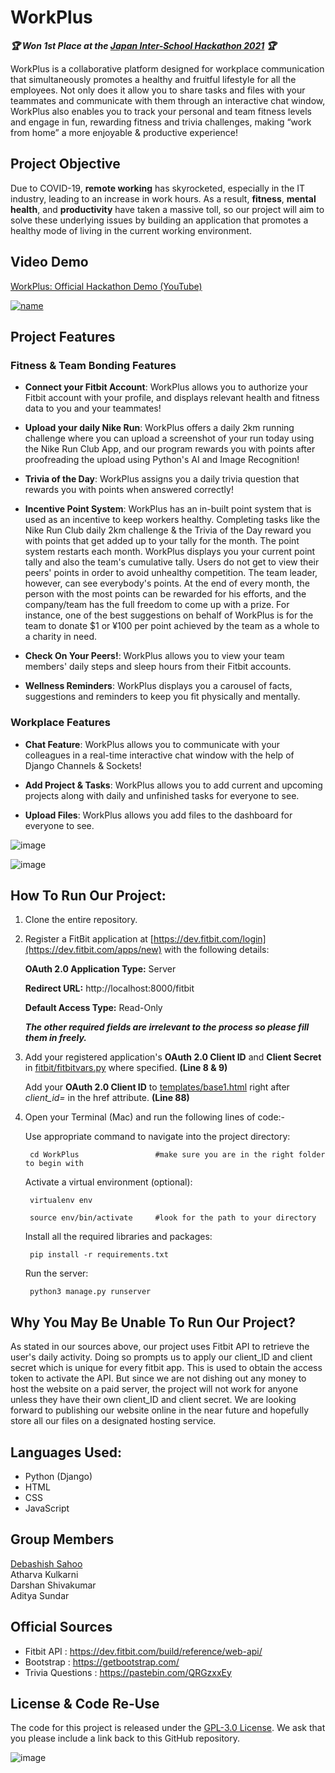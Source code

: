# WorkPlus
_**🏆 Won 1st Place at the [Japan Inter-School Hackathon 2021](https://www.youthwhocode.org/japan-inter-school-hackathon-2021/) 🏆**_

WorkPlus is a collaborative platform designed for workplace communication that simultaneously promotes a healthy and fruitful lifestyle for all the employees. Not only does it allow you to share tasks and files with your teammates and communicate with them through an interactive chat window, WorkPlus also enables you to track your personal and team fitness levels and engage in fun, rewarding fitness and trivia challenges, making “work from home” a more enjoyable & productive experience!

## Project Objective
Due to COVID-19, **remote working** has skyrocketed, especially in the IT industry, leading to an increase in work hours. As a result, **fitness**, **mental health**, and **productivity** have taken a massive toll, so our project will aim to solve these underlying issues by building an application that promotes a healthy mode of living in the current working environment.

## Video Demo
[WorkPlus: Official Hackathon Demo (YouTube)](https://youtu.be/RHhPdILZCoQ)

[![name](https://user-images.githubusercontent.com/69211573/128547266-6ea800a8-90dc-4392-a47b-8e7d0ae23df4.png)](https://youtu.be/RHhPdILZCoQ)

## Project Features

### Fitness & Team Bonding Features

- **Connect your Fitbit Account**: WorkPlus allows you to authorize your Fitbit account with your profile, and displays relevant health and fitness data to you and your teammates! 

- **Upload your daily Nike Run**: WorkPlus offers a daily 2km running challenge where you can upload a screenshot of your run today using the Nike Run Club App, and our program rewards you with points after proofreading the upload using Python's AI and Image Recognition!

- **Trivia of the Day**: WorkPlus assigns you a daily trivia question that rewards you with points when answered correctly!

- **Incentive Point System**: WorkPlus has an in-built point system that is used as an incentive to keep workers healthy. Completing tasks like the Nike Run Club daily 2km challenge & the Trivia of the Day reward you with points that get added up to your tally for the month. The point system restarts each month. WorkPlus displays you your current point tally and also the team's cumulative tally. Users do not get to view their peers' points in order to avoid unhealthy competition. The team leader, however, can see everybody's points. At the end of every month, the person with the most points can be rewarded for his efforts, and the company/team has the full freedom to come up with a prize. For instance, one of the best suggestions on behalf of WorkPlus is for the team to donate $1 or ¥100 per point achieved by the team as a whole to a charity in need.

- **Check On Your Peers!**: WorkPlus allows you to view your team members' daily steps and sleep hours from their Fitbit accounts.

- **Wellness Reminders**: WorkPlus displays you a carousel of facts, suggestions and reminders to keep you fit physically and mentally.


### Workplace Features

- **Chat Feature**: WorkPlus allows you to communicate with your colleagues in a real-time interactive chat window with the help of Django Channels & Sockets!

- **Add Project & Tasks**: WorkPlus allows you to add current and upcoming projects along with daily and unfinished tasks for everyone to see.

- **Upload Files**: WorkPlus allows you add files to the dashboard for everyone to see.

![image](https://user-images.githubusercontent.com/69211573/128547125-76965507-5090-4b9e-9038-0ce95378cd94.png)

![image](https://user-images.githubusercontent.com/69211573/128546682-8e2449cd-9ca9-4e9e-ad8d-bf1d55e571c5.png)

## How To Run Our Project:

1. Clone the entire repository.

2. Register a FitBit application at [https://dev.fitbit.com/login](https://dev.fitbit.com/apps/new) with the following details:

    **OAuth 2.0 Application Type:** Server
    
    **Redirect URL:** http://localhost:8000/fitbit
    
    **Default Access Type:** Read-Only	
    
    _**The other required fields are irrelevant to the process so please fill them in freely.**_
        
3. Add your registered application's **OAuth 2.0 Client ID** and **Client Secret** in [fitbit/fitbitvars.py](https://github.com/athu1248/WorkPlus/blob/8b3c05ee1ab7546e715e68f055126e4bfdea4f4b/fitbit/fitbitvars.py#L8-L9) where specified. **(Line 8 & 9)**
    
   Add your **OAuth 2.0 Client ID** to [templates/base1.html](https://github.com/athu1248/WorkPlus/blob/8b3c05ee1ab7546e715e68f055126e4bfdea4f4b/templates/base1.html#L83-L88) right after _client_id=_ in the href attribute. **(Line 88)**
	
4. Open your Terminal (Mac) and run the following lines of code:-


	Use appropriate command to navigate into the project directory: 
 
		cd WorkPlus	                #make sure you are in the right folder to begin with 	


	Activate a virtual environment (optional): 

		virtualenv env  
                     
		source env/bin/activate		#look for the path to your directory 

	
	Install all the required libraries and packages:
		
		pip install -r requirements.txt
			

	Run the server:

		python3 manage.py runserver   

## Why You May Be Unable To Run Our Project?
As stated in our sources above, our project uses Fitbit API to retrieve the user's daily activity. Doing so prompts us to apply our client_ID and client secret which is unique for every fitbit app. This is used to obtain the access token to activate the API. But since we are not dishing out any money to host the website on a paid server, the project will not work for anyone unless they have their own client_ID and client secret. We are looking forward to publishing our website online in the near future and hopefully store all our files on a designated hosting service.

## Languages Used:
- Python (Django)  	   
- HTML    
- CSS     
- JavaScript 

## Group Members
[Debashish Sahoo](https://github.com/debashishsahoo) <br>
Atharva Kulkarni <br>
Darshan Shivakumar <br>
Aditya Sundar  

## Official Sources

- Fitbit API : https://dev.fitbit.com/build/reference/web-api/
- Bootstrap : https://getbootstrap.com/
- Trivia Questions : https://pastebin.com/QRGzxxEy

## License & Code Re-Use
The code for this project is released under the [GPL-3.0 License](./LICENSE). We ask that you please include a link back to this GitHub repository.
	 
![image](https://user-images.githubusercontent.com/69211573/128547156-c287ff4e-fefb-4bbc-8505-d222b1256a84.png)
